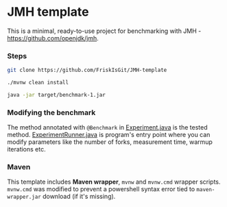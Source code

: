 # JMH template
This is a minimal, ready-to-use project for benchmarking with JMH - https://github.com/openjdk/jmh.

### Steps
```sh
git clone https://github.com/FriskIsGit/JMH-template
```
```sh
./mvnw clean install
```
```sh
java -jar target/benchmark-1.jar
```

### Modifying the benchmark
The method annotated with `@Benchmark` in [Experiment.java](src/bench/Experiment.java) is the tested method.
[ExperimentRunner.java](src/bench/ExperimentRunner.java) is program's entry point where you can modify parameters like
the number of forks, measurement time, warmup iterations etc.



### Maven
This template includes **Maven wrapper**, `mvnw` and `mvnw.cmd` wrapper scripts.
`mvnw.cmd` was modified to prevent a powershell syntax error tied to `maven-wrapper.jar` download (if it's missing).